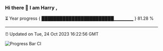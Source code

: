 ### Hi there 👋 I am Harry , 

⏳ Year progress { ████████████████████████▁▁▁▁▁▁ } 81.28 %

---

⏰ Updated on Tue, 24 Oct 2023 16:22:56 GMT

![Progress Bar CI](https://github.com/duykhang68/duykhang68/workflows/Progress%20Bar%20CI/badge.svg)
